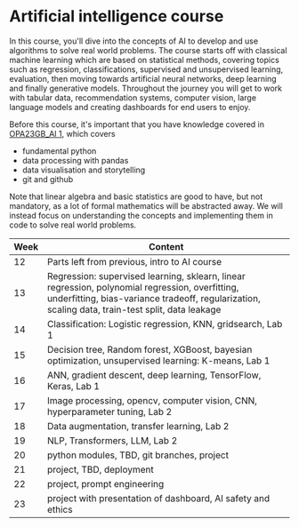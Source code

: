 # Artificial intelligence course

In this course, you'll dive into the concepts of AI to develop and use algorithms to solve real world problems. The course starts off with classical machine learning which are based on statistical methods, covering topics such as regression, classifications, supervised and unsupervised learning, evaluation, then moving towards artificial neural networks, deep learning and finally generative models. Throughout the journey you will get to work with tabular data, recommendation systems, computer vision, large language models and creating dashboards for end users to enjoy.

Before this course, it's important that you have knowledge covered in [OPA23GB_AI 1](https://github.com/AIgineerAB/data_processing_HA24), which covers

- fundamental python
- data processing with pandas
- data visualisation and storytelling
- git and github

Note that linear algebra and basic statistics are good to have, but not mandatory, as a lot of formal mathematics will be abstracted away. We will instead focus on understanding the concepts and implementing them in code to solve real world problems.

| Week | Content                                                                                                                                                                                             |
| ---- | --------------------------------------------------------------------------------------------------------------------------------------------------------------------------------------------------- |
| 12   | Parts left from previous, intro to AI course                                                                                                                                                        |
| 13   | Regression: supervised learning, sklearn, linear regression, polynomial regression, overfitting, underfitting, bias-variance tradeoff, regularization, scaling data, train-test split, data leakage |
| 14   | Classification: Logistic regression, KNN, gridsearch, Lab 1                                                                                                                                         |
| 15   | Decision tree, Random forest, XGBoost, bayesian optimization, unsupervised learning: K-means, Lab 1                                                                                                 |
| 16   | ANN, gradient descent, deep learning, TensorFlow, Keras, Lab 1                                                                                                                                      |
| 17   | Image processing, opencv, computer vision, CNN, hyperparameter tuning, Lab 2                                                                                                                        |
| 18   | Data augmentation, transfer learning, Lab 2                                                                                                                                                         |
| 19   | NLP, Transformers, LLM, Lab 2                                                                                                                                                                       |
| 20   | python modules, TBD, git branches, project                                                                                                                                                          |
| 21   | project, TBD, deployment                                                                                                                                                                            |
| 22   | project, prompt engineering                                                                                                                                                                         |
| 23   | project with presentation of dashboard, AI safety and ethics                                                                                                                                        |

